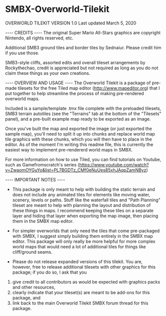 # SMBX-Overworld-Tilekit
OVERWORLD TILEKIT VERSION 1.0
Last updated March 5, 2020

---- CREDITS ----
The original Super Mario All-Stars graphics are copyright Nintendo, all rights reserved, etc.

Additional SMB3 ground tiles and border tiles by Sednaiur.  Please credit him if you use those.

SMB3-style cliffs, assorted edits and overall tileset arrangements by Rockythechao, credit is appreciated but not required as long as you do not claim these things as your own creations.


---- OVERVIEW AND USAGE ----
The Overworld Tilekit is a package of pre-made tilesets for the free Tiled map editor (http://www.mapeditor.org) that I put together to help streamline the process of making pre-rendered overworld maps.

Included is a sample/template .tmx file complete with the preloaded tilesets, SMB3 terrain autotiles (see the "Terrains" tab at the bottom of the "Tilesets" panel), and a pre-built example map ready to be exported as an image.

Once you've built the map and exported the image (or just exported the sample map), you'll need to split it up into chunks and replace world map tile graphics with these chunks, which you will then have to place in the editor.  As of the moment I'm writing this readme file, this is currently the easiest way to implement pre-rendererd world maps in SMBX.

For more information on how to use Tiled, you can find tutorials on Youtube, such as Gamefromscratch's series (https://www.youtube.com/watch?v=ZwaomOYGuYo&list=PL7BGDTz_CMf0eNuUes85xhJAqpZamNByz)


---- IMPORTANT NOTES ----
- This package is only meant to help with building the static terrain and does not include any animated tiles for elements like moving water, scenery, levels or paths.  Stuff like the waterfall tiles and "Path Planning" tileset are meant to help with planning the layout and distribution of these things in maps.  I recommend keeping these tiles on a separate layer and hiding that layer when exporting the map image, then placing them in the SMBX map editor.

- For simpler overworlds that only need the tiles that come pre-packaged with SMBX, I suggest simply building them entirely in the SMBX map editor.  This package will only really be more helpful for more complex world maps that would need a lot of additional tiles for things like cliff/ground seams.

- Please do not release expanded versions of this tilekit.  You are, however, free to release additional tilesets with other graphics for this package;  if you do so, I ask that you 
1) give credit to all contributors as would be expected with graphics packs and other resources,
2) clearly indicate that your tileset(s) are meant to be add-ons for this package, and 
3) link back to the main Overworld Tilekit SMBX forum thread for this package.
